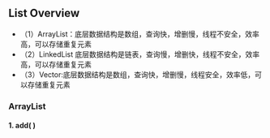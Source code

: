 ## List Overview
* （1）ArrayList：底层数据结构是数组，查询快，增删慢，线程不安全，效率高，可以存储重复元素  
* （2）LinkedList 底层数据结构是链表，查询慢，增删快，线程不安全，效率高，可以存储重复元素  
* （3）Vector:底层数据结构是数组，查询快，增删慢，线程安全，效率低，可以存储重复元素  

### ArrayList
#### 1. add( )  
